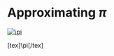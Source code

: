 # Approximating $\pi$

<a href="https://www.codecogs.com/eqnedit.php?latex=\inline&space;\pi" target="_blank"><img src="https://latex.codecogs.com/gif.latex?\inline&space;\pi" title="\pi" /></a>

[tex]\pi[/tex]

